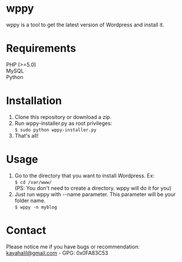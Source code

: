 wppy
====

wppy is a tool to get the latest version of Wordpress and install it.



Requirements
====

PHP (>=5.0)<br>
MySQL<br>
Python



Installation
====

1. Clone this repository or download a zip.
2. Run wppy-installer.py as root privileges:<br>
    ```$ sudo python wppy-installer.py```
3. That's all!



Usage
====

1. Go to the directory that you want to install Wordpress. Ex:<br>
    ```$ cd /var/www/```<br>
   (PS: You don't need to create a directory. wppy will do it for you)
2. Just run wppy with --name parameter. This parameter will be your folder name.<br>
    ```$ wppy -n myblog```



Contact
====

Please notice me if you have bugs or recommendation:<br>
kayahalil@gmail.com - GPG: 0x0FA83C53
